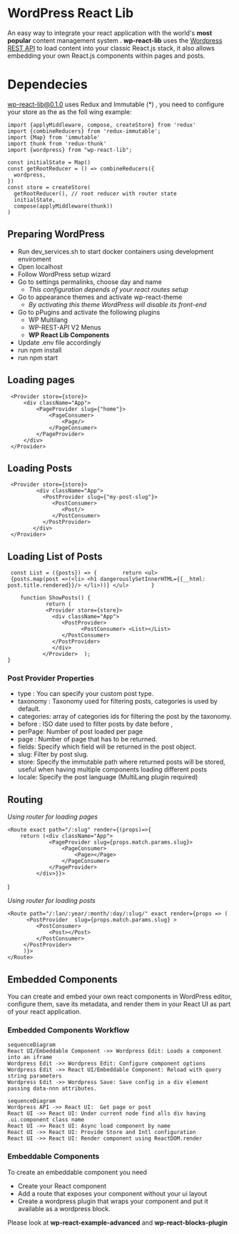 
# WordPress React Lib
An easy way to integrate your react application with the world's **most popular** content management system . **wp-react-lib** uses the [Wordpress REST API](https://developer.wordpress.org/rest-api/) to load content into your classic React.js stack, it also allows embedding your own React.js components within pages and posts.

# Dependecies

wp-react-lib@0.1.0 uses  Redux and Immutable (*) , you need to configure your  store as the as the foll wing example:

    import {applyMiddleware, compose, createStore} from 'redux'  
    import {combineReducers} from 'redux-immutable';  
    import {Map} from 'immutable'  
    import thunk from 'redux-thunk'  
    import {wordpress} from "wp-react-lib";
    
    const initialState = Map()  
    const getRootReducer = () => combineReducers({  
      wordpress,  
    })  
    const store = createStore(  
      getRootReducer(), // root reducer with router state      
      initialState,  
      compose(applyMiddleware(thunk))  
    )
    


## Preparing WordPress

- Run dev_services.sh to start docker containers using development enviroment
- Open localhost
- Follow WordPress setup wizard
- Go to settings  permalinks, choose  day and name
  - *This configuration depends of your react routes setup*
- Go to appearance themes and activate wp-react-theme
  - *By activating this theme WordPress will disable its front-end*
- Go to pPugins and activate the following plugins
  - WP Multilang
  - WP-REST-API V2 Menus
  - **WP React Lib Components**
- Update .env file  accordingly
- run npm install
- run npm start

## Loading pages

     <Provider store={store}>  
	     <div className="App">  
		     <PageProvider slug={"home"}>  
			     <PageConsumer> 
				     <Page/> 
			     </PageConsumer> 
		     </PageProvider> 
	     </div>
     </Provider>



## Loading Posts

     <Provider store={store}>        
		     <div className="App">    
               <PostProvider slug={"my-post-slug"}>    
                  <PostConsumer>   
                     <Post/>   
                  </PostConsumer>   
               </PostProvider>   
            </div>  
     </Provider>  

## Loading List of Posts

     const List = ({posts}) => {        return <ul>  
     {posts.map(post =>(<li> <h1 dangerouslySetInnerHTML={{__html: post.title.rendered}}/> </li>))} </ul>       }    
             
        function ShowPosts() {    
                return (    
                <Provider store={store}>    
                  <div className="App">    
                     <PostProvider>    
                           <PostConsumer> <List></List>   
                     </PostConsumer>   
                  </PostProvider>   
                  </div>   
               </Provider>  );    
    }  
### Post Provider Properties

- type  :  You can specify your custom post type.
- taxonomy : Taxonomy used for filtering posts, categories is used by default.
- categories: array of  categories ids for filtering the post by the taxonomy.
- before : ISO date used to filter posts by date before ,
- perPage: Number of post loaded per page
- page : Number of page that has to be returned.
- fields: Specify which field will be returned in the post object.
- slug: Filter by post slug.
- store: Specify the immutable path where returned posts will be stored, useful when having multiple  components loading different posts
- locale: Specify the post language (MultiLang plugin required)



## Routing

*Using router for loading pages*

    <Route exact path="/:slug" render={(props)=>{  
        return (<div className="App">  
			     <PageProvider slug={props.match.params.slug}>  
				     <PageConsumer> 
					     <Page></Page> 
				     </PageConsumer> 
			     </PageProvider> 
		     </div>}}>  
</Route>)

*Using router for loading posts*

    <Route path="/:lan/:year/:month/:day/:slug/" exact render={props => (  
          <PostProvider  slug={props.match.params.slug} >  
		     <PostConsumer> 
			     <Post></Post> 
		     </PostConsumer> 
	     </PostProvider> 
	     )}>  
    </Route>


## Embedded Components

You can  create and embed your own react components in WordPress editor, configure them, save its metadata, and render them in your React UI as part of your react application.

### Embedded Components Workflow
```mermaid  
sequenceDiagram  
React UI/Embeddable Component ->> Wordpress Edit: Loads a component into an iframe  
Wordpress Edit ->> Wordpress Edit: Configure component options  
Wordpress Edit ->> React UI/Embeddable Component: Reload with query string parameters  
Wordpress Edit ->> Wordpress Save: Save config in a div element passing data-nnn attributes.  
```  
```mermaid  
sequenceDiagram  
Wordpress API ->> React UI:  Get page or post  
React UI ->> React UI: Under current node find alls div having .ui.component class name  
React UI ->> React UI: Async load component by name  
React UI ->> React UI: Provide Store and Intl configuration  
React UI ->> React UI: Render component using ReactDOM.render  
```  
### Embeddable Components
To create an embeddable component you need
- Create your React component
- Add a route that exposes your component without your ui layout
- Create a wordpress plugin that wraps your component and put it available as a wordpress block.

Please look at **wp-react-example-advanced** and **wp-react-blocks-plugin**
